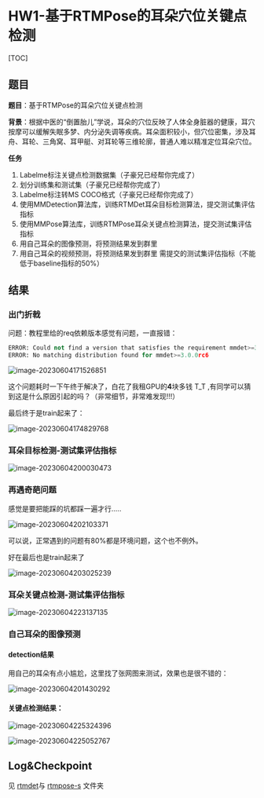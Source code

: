 # HW1-基于RTMPose的耳朵穴位关键点检测

[TOC]

## 题目

**题目**：基于RTMPose的耳朵穴位关键点检测

**背景**：根据中医的“倒置胎儿”学说，耳朵的穴位反映了人体全身脏器的健康，耳穴按摩可以缓解失眠多梦、内分泌失调等疾病。耳朵面积较小，但穴位密集，涉及耳舟、耳轮、三角窝、耳甲艇、对耳轮等三维轮廓，普通人难以精准定位耳朵穴位。



**任务**

1. Labelme标注关键点检测数据集（子豪兄已经帮你完成了）
2. 划分训练集和测试集（子豪兄已经帮你完成了）
3. Labelme标注转MS COCO格式（子豪兄已经帮你完成了）
4. 使用MMDetection算法库，训练RTMDet耳朵目标检测算法，提交测试集评估指标
5. 使用MMPose算法库，训练RTMPose耳朵关键点检测算法，提交测试集评估指标
6. 用自己耳朵的图像预测，将预测结果发到群里
7. 用自己耳朵的视频预测，将预测结果发到群里
   需提交的测试集评估指标（不能低于baseline指标的50%）



## 结果

### 出门折戟

问题：教程里给的req依赖版本感觉有问题，一直报错：

```python
ERROR: Could not find a version that satisfies the requirement mmdet>=3.0.0rc6 (from versions: 0.6.0, 0.6.1, 0.6.2, 1.0rc2, 1.0rc3, 1.0rc4, 2.3.0, 2.4.0, 2.5.0, 2.6.0, 2.7.0, 2.8.0, 2.9.0, 2.10.0, 2.11.0, 2.12.0, 2.13.0, 2.14.0, 2.15.0, 2.15.1, 2.16.0, 2.17.0, 2.18.0, 2.18.1, 2.19.0, 2.19.1, 2.20.0, 2.21.0, 2.22.0, 2.23.0, 2.24.0, 2.24.1, 2.25.0, 2.25.1, 2.25.2, 2.25.3, 2.26.0, 2.27.0, 2.28.0, 2.28.1, 3.0.0rc0, 3.0.0rc1, 3.0.0rc2, 3.0.0rc3, 3.0.0rc4, 3.0.0rc5)
ERROR: No matching distribution found for mmdet>=3.0.0rc6
```

![image-20230604171526851](https://s2.loli.net/2023/06/04/FZTGIxqmvwVt5HS.png)

这个问题耗时一下午终于解决了，白花了我租GPU的**4**块多钱 T_T ,有同学可以猜到这是什么原因引起的吗？（非常细节，非常难发现!!!）

最后终于是train起来了：

![image-20230604174829768](https://s2.loli.net/2023/06/04/JEa5AVOYgmXZRGh.png)

### 耳朵目标检测-测试集评估指标

![image-20230604200030473](https://s2.loli.net/2023/06/04/6cZBx54gCH9pbf1.png)



### 再遇奇葩问题

感觉是要把能踩的坑都踩一遍才行.....

![image-20230604202103371](https://s2.loli.net/2023/06/04/uJWT4YF3yjq17vM.png)

可以说，正常遇到的问题有80%都是环境问题，这个也不例外。

好在最后也是train起来了

![image-20230604203025239](https://s2.loli.net/2023/06/04/HzpTufPki1FXVdE.png)

### 耳朵关键点检测-测试集评估指标

![image-20230604223137135](https://s2.loli.net/2023/06/04/Am3InBEtHT5wqXJ.png)



### 自己耳朵的图像预测

#### detection结果

用自己的耳朵有点小尴尬，这里找了张网图来测试，效果也是很不错的：



![image-20230604201430292](https://s2.loli.net/2023/06/04/lvC57yz2K3SNM8G.png)

#### 关键点检测结果：

![image-20230604225324396](https://s2.loli.net/2023/06/04/K5pcW9tHUfygA6i.png)





![image-20230604225052767](https://s2.loli.net/2023/06/04/TcAYVNbsq6vjkgB.png)

## Log&Checkpoint

见  [rtmdet](/rtmdet)与 [rtmpose-s](/rtmpose-s) 文件夹
